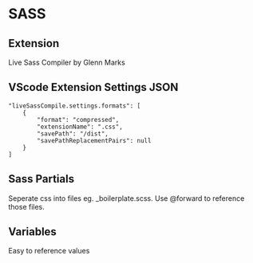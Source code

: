 # SASS

## Extension
Live Sass Compiler by Glenn Marks

## VScode Extension Settings JSON
    "liveSassCompile.settings.formats": [
        {
            "format": "compressed",
            "extensionName": ".css",
            "savePath": "/dist",
            "savePathReplacementPairs": null
        }
    ]

## Sass Partials
Seperate css into files eg. _boilerplate.scss. Use @forward to reference those files.

## Variables
Easy to reference values